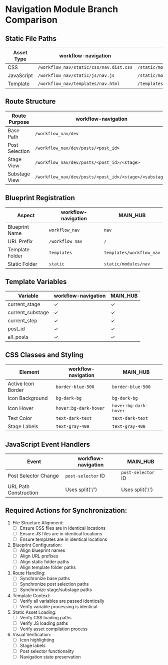 # Navigation Module Branch Comparison

## Static File Paths

| Asset Type | workflow-navigation | MAIN_HUB |
|------------|-------------------|-----------|
| CSS | `/workflow_nav/static/css/nav.dist.css` | `/static/modules/nav/nav.dist.css` |
| JavaScript | `/workflow_nav/static/js/nav.js` | `/static/modules/nav/nav.js` |
| Template | `/workflow_nav/templates/nav.html` | `/templates/workflow_nav/nav.html` |

## Route Structure

| Route Purpose | workflow-navigation | MAIN_HUB |
|--------------|-------------------|-----------|
| Base Path | `/workflow_nav/dev` | `/dev` |
| Post Selection | `/workflow_nav/dev/posts/<post_id>` | `/dev/posts/<post_id>` |
| Stage View | `/workflow_nav/dev/posts/<post_id>/<stage>` | `/dev/posts/<post_id>/<stage>` |
| Substage View | `/workflow_nav/dev/posts/<post_id>/<stage>/<substage>` | `/dev/posts/<post_id>/<stage>/<substage>` |

## Blueprint Registration

| Aspect | workflow-navigation | MAIN_HUB |
|--------|-------------------|-----------|
| Blueprint Name | `workflow_nav` | `nav` |
| URL Prefix | `/workflow_nav` | `/` |
| Template Folder | `templates` | `templates/workflow_nav` |
| Static Folder | `static` | `static/modules/nav` |

## Template Variables

| Variable | workflow-navigation | MAIN_HUB |
|----------|-------------------|-----------|
| current_stage | ✓ | ✓ |
| current_substage | ✓ | ✓ |
| current_step | ✓ | ✓ |
| post_id | ✓ | ✓ |
| all_posts | ✓ | ✓ |

## CSS Classes and Styling

| Element | workflow-navigation | MAIN_HUB |
|---------|-------------------|-----------|
| Active Icon Border | `border-blue-500` | `border-blue-500` |
| Icon Background | `bg-dark-bg` | `bg-dark-bg` |
| Icon Hover | `hover:bg-dark-hover` | `hover:bg-dark-hover` |
| Text Color | `text-dark-text` | `text-dark-text` |
| Stage Labels | `text-gray-400` | `text-gray-400` |

## JavaScript Event Handlers

| Event | workflow-navigation | MAIN_HUB |
|-------|-------------------|-----------|
| Post Selector Change | `post-selector` ID | `post-selector` ID |
| URL Path Construction | Uses split('/') | Uses split('/') |

## Required Actions for Synchronization:

1. File Structure Alignment:
   - [ ] Ensure CSS files are in identical locations
   - [ ] Ensure JS files are in identical locations
   - [ ] Ensure templates are in identical locations

2. Blueprint Configuration:
   - [ ] Align blueprint names
   - [ ] Align URL prefixes
   - [ ] Align static folder paths
   - [ ] Align template folder paths

3. Route Handling:
   - [ ] Synchronize base paths
   - [ ] Synchronize post selection paths
   - [ ] Synchronize stage/substage paths

4. Template Context:
   - [ ] Verify all variables are passed identically
   - [ ] Verify variable processing is identical

5. Static Asset Loading:
   - [ ] Verify CSS loading paths
   - [ ] Verify JS loading paths
   - [ ] Verify asset compilation process

6. Visual Verification:
   - [ ] Icon highlighting
   - [ ] Stage labels
   - [ ] Post selector functionality
   - [ ] Navigation state preservation 